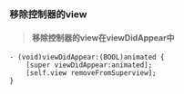 ### 移除控制器的view

> #### 移除控制器的view在viewDidAppear中

```
- (void)viewDidAppear:(BOOL)animated {
    [super viewDidAppear:animated];
    [self.view removeFromSuperview];
}
```



